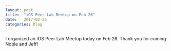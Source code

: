 ```yaml
---
layout: post
title:  "iOS Peer Lab Meetup on Feb 26"
date:   2017-02-26
categories: blog
---
```


I organized an iOS Peer Lab Meetup today on Feb 26. Thank you for coming Noble and Jeff!
